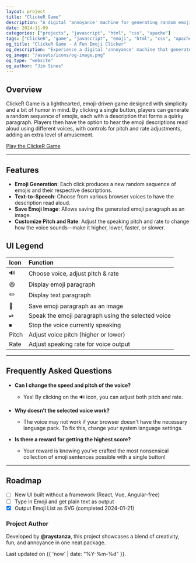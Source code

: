 ```yaml
---
layout: project
title: "ClickeR Game"
description: "A digital 'annoyance' machine for generating random emoji sequences."
date: 2024-11-09
categories: ["projects", "javascript", "html", "css", "apache"]
tags: ["ClickeR", "game", "javascript", "emoji", "html", "css", "apache"]
og_title: "ClickeR Game - A Fun Emoji Clicker"
og_description: "Experience a digital 'annoyance' machine that generates random emoji sequences with every click!"
og_image: "/assets/icons/og-image.png"
og_type: "website"
og_author: "Jim Sines"
---
```


## Overview

ClickeR Game is a lighthearted, emoji-driven game designed with simplicity and a bit of humor in mind. By clicking a single button, players can generate a random sequence of emojis, each with a description that forms a quirky paragraph. Players then have the option to hear the emoji descriptions read aloud using different voices, with controls for pitch and rate adjustments, adding an extra level of amusement.

[Play the ClickeR Game](https://chundersnatch.com/html/clicker.html)

---

## Features

- **Emoji Generation**: Each click produces a new random sequence of emojis and their respective descriptions.
- **Text-to-Speech**: Choose from various browser voices to have the description read aloud.
- **Save Emoji Image**: Allows saving the generated emoji paragraph as an image.
- **Customize Pitch and Rate**: Adjust the speaking pitch and rate to change how the voice sounds—make it higher, lower, faster, or slower.

## UI Legend

| Icon | Function |
| :--- | :--- |
| 🔊 | Choose voice, adjust pitch & rate |
| 😃 | Display emoji paragraph |
| ✏️ | Display text paragraph |
| 💾 | Save emoji paragraph as an image |
| ⏯ | Speak the emoji paragraph using the selected voice |
| ⏹ | Stop the voice currently speaking |
| Pitch | Adjust voice pitch (higher or lower) |
| Rate | Adjust speaking rate for voice output |

---

## Frequently Asked Questions

- **Can I change the speed and pitch of the voice?**
  - Yes! By clicking on the 🔊 icon, you can adjust both pitch and rate.

- **Why doesn’t the selected voice work?**
  - The voice may not work if your browser doesn't have the necessary language pack. To fix this, change your system language settings.

- **Is there a reward for getting the highest score?**
  - Your reward is knowing you’ve crafted the most nonsensical collection of emoji sentences possible with a single button!

---

## Roadmap

- [ ] New UI built without a framework (React, Vue, Angular-free)
- [ ] Type in Emoji and get plain text as output
- [x] Output Emoji List as SVG (completed 2024-01-21)

### Project Author

Developed by **@raystanza**, this project showcases a blend of creativity, fun, and annoyance in one neat package.

Last updated on {{ 'now' | date: "%Y-%m-%d" }}.
